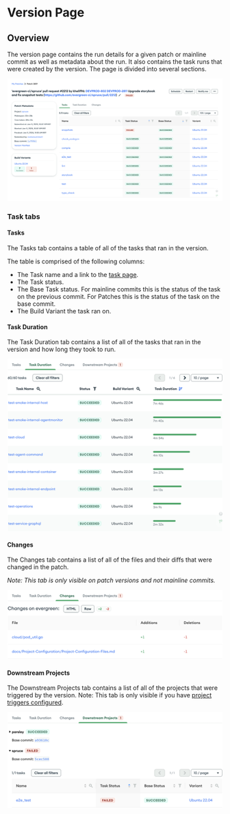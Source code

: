 # Version Page

## Overview
The version page contains the run details for a given patch or mainline commit as well as metadata about the run. It also contains the task runs that were created by the version. The page is divided into several sections.

![Version Page](../images/version_page.png)


### Task tabs

#### Tasks
The Tasks tab contains a table of all of the tasks that ran in the version. 

The table is comprised of the following columns:
* The Task name and a link to the [task page](Task). 
* The Task status. 
* The Base Task status. For mainline commits this is the status of the task on the previous commit. For Patches this is the status of the task on the base commit.
* The Build Variant the task ran on.

#### Task Duration
The Task Duration tab contains a list of all of the tasks that ran in the version and how long they took to run.

![Task Duration table](../images/task_duration.png)

 
 #### Changes
 The Changes tab contains a list of all of the files and their diffs that were changed in the patch. 

 *Note: This tab is only visible on patch versions and not mainline commits.*

![Changes table](../images/changes_table.png)

#### Downstream Projects
The Downstream Projects tab contains a list of all of the projects that were triggered by the version. Note: This tab is only visible if you have [project triggers configured](Project-Configuration/Project-and-Distro-Settings#project-triggers).

![Downstream Projects table](../images/downstream_projects.png)

